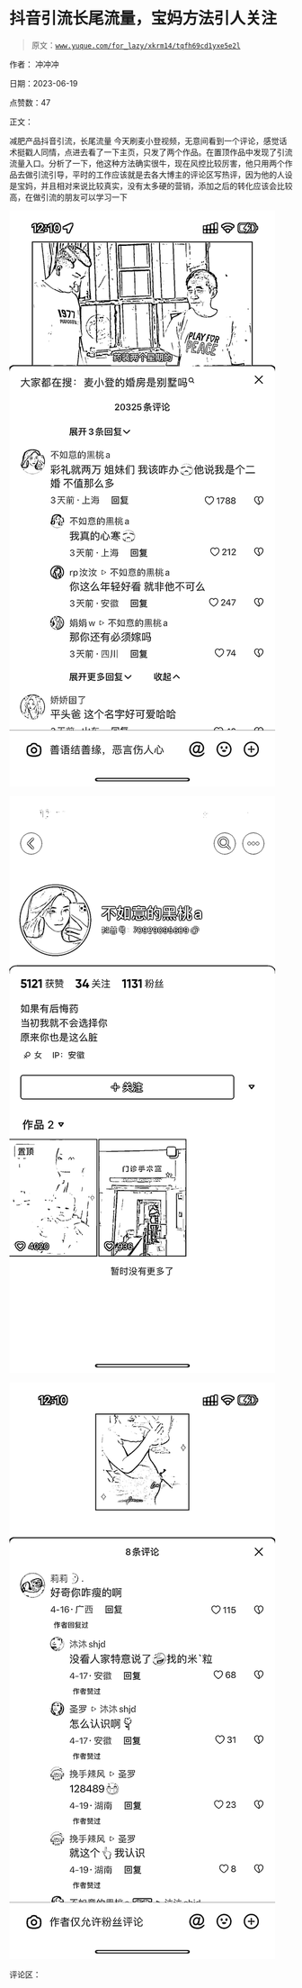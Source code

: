 # 抖音引流长尾流量，宝妈方法引人关注

> 原文：[`www.yuque.com/for_lazy/xkrm14/tqfh69cd1yxe5e2l`](https://www.yuque.com/for_lazy/xkrm14/tqfh69cd1yxe5e2l)

作者： 冲冲冲

日期：2023-06-19

点赞数：47

正文：

减肥产品抖音引流，长尾流量 今天刷麦小登视频，无意间看到一个评论，感觉话术挺戳人同情，点进去看了一下主页，只发了两个作品。在置顶作品中发现了引流流量入口。分析了一下，他这种方法确实很牛，现在风控比较厉害，他只用两个作品去做引流引导，平时的工作应该就是去各大博主的评论区写热评，因为他的人设是宝妈，并且相对来说比较真实，没有太多硬的营销，添加之后的转化应该会比较高，在做引流的朋友可以学习一下

![](img/8be3e43f1ab3564f59e6cfd7d8370ddd.png)

![](img/7ed7c917ac4891922031b1a7bbd9948e.png)

![](img/af72868d6a408c758c946d7b0dd90a82.png)

评论区：



